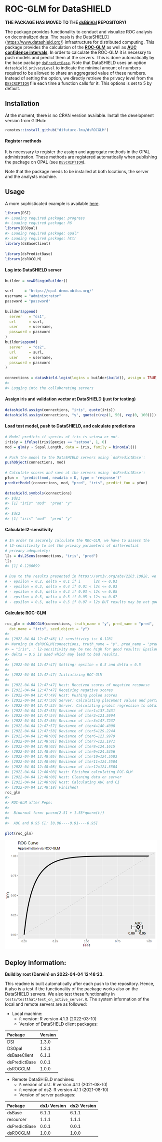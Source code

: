 
<!-- README.md is generated from README.Rmd. Please edit that file -->

# ROC-GLM for DataSHIELD


__THE PACKAGE HAS MOVED TO THE [dsBinVal](https://github.com/difuture-lmu/dsBinVal) REPOSITORY!__


The package provides functionality to conduct and visualize ROC analysis
on decentralized data. The basis is the
DataSHIELD\](<https://www.datashield.org/>) infrastructure for
distributed computing. This package provides the calculation of the
[**ROC-GLM**](https://www.jstor.org/stable/2676973?seq=1) as well as
[**AUC confidence
intervals**](https://www.jstor.org/stable/2531595?seq=1). In order to
calculate the ROC-GLM it is necessry to push models and predict them at
the servers. This is done automatically by the base package
[`dsPredictBase`](https://github.com/difuture-lmu/dsPredictBase). Note
that DataSHIELD uses an option `datashield.privacyLevel` to indicate the
minimal amount of numbers required to be allowed to share an aggregated
value of these numbers. Instead of setting the option, we directly
retrieve the privacy level from the
[`DESCRIPTION`](https://github.com/difuture-lmu/dsROCGLM/blob/master/DESCRIPTION)
file each time a function calls for it. This options is set to 5 by
default.

## Installation

At the moment, there is no CRAN version available. Install the
development version from GitHub:

``` r
remotes::install_github("difuture-lmu/dsROCGLM")
```

#### Register methods

It is necessary to register the assign and aggregate methods in the OPAL
administration. These methods are registered automatically when
publishing the package on OPAL (see
[`DESCRIPTION`](https://github.com/difuture/dsROCGLM/blob/main/DESCRIPTION)).

Note that the package needs to be installed at both locations, the
server and the analysts machine.

## Usage

A more sophisticated example is available
[here](github.com/difuture-lmu/datashield-roc-glm-demo).

``` r
library(DSI)
#> Loading required package: progress
#> Loading required package: R6
library(DSOpal)
#> Loading required package: opalr
#> Loading required package: httr
library(dsBaseClient)

library(dsPredictBase)
library(dsROCGLM)
```

#### Log into DataSHIELD server

``` r
builder = newDSLoginBuilder()

surl     = "https://opal-demo.obiba.org/"
username = "administrator"
password = "password"

builder$append(
  server   = "ds1",
  url      = surl,
  user     = username,
  password = password
)
builder$append(
  server   = "ds2",
  url      = surl,
  user     = username,
  password = password
)

connections = datashield.login(logins = builder$build(), assign = TRUE)
#>
#> Logging into the collaborating servers
```

#### Assign iris and validation vector at DataSHIELD (just for testing)

``` r
datashield.assign(connections, "iris", quote(iris))
datashield.assign(connections, "y", quote(c(rep(1, 50), rep(0, 100))))
```

#### Load test model, push to DataSHIELD, and calculate predictions

``` r
# Model predicts if species of iris is setosa or not.
iris$y = ifelse(iris$Species == "setosa", 1, 0)
mod = glm(y ~ Sepal.Length, data = iris, family = binomial())

# Push the model to the DataSHIELD servers using `dsPredictBase`:
pushObject(connections, mod)

# Calculate scores and save at the servers using `dsPredictBase`:
pfun =  "predict(mod, newdata = D, type = 'response')"
predictModel(connections, mod, "pred", "iris", predict_fun = pfun)

datashield.symbols(connections)
#> $ds1
#> [1] "iris" "mod"  "pred" "y"
#>
#> $ds2
#> [1] "iris" "mod"  "pred" "y"
```

#### Calculate l2-sensitivity

``` r
# In order to securely calculate the ROC-GLM, we have to assess the
# l2-sensitivity to set the privacy parameters of differential
# privacy adequately:
l2s = dsL2Sens(connections, "iris", "pred")
l2s
#> [1] 0.1280699

# Due to the results presented in https://arxiv.org/abs/2203.10828, we set the privacy parameters to
# - epsilon = 0.2, delta = 0.1 if i      l2s <= 0.01
# - epsilon = 0.3, delta = 0.4 if 0.01 < l2s <= 0.03
# - epsilon = 0.5, delta = 0.3 if 0.03 < l2s <= 0.05
# - epsilon = 0.5, delta = 0.5 if 0.05 < l2s <= 0.07
# - epsilon = 0.5, delta = 0.5 if 0.07 < l2s BUT results may be not good!
```

#### Calculate ROC-GLM

``` r
roc_glm = dsROCGLM(connections, truth_name = "y", pred_name = "pred",
  dat_name = "iris", seed_object = "y")
#>
#> [2022-04-04 12:47:46] L2 sensitivity is: 0.1281
#> Warning in dsROCGLM(connections, truth_name = "y", pred_name = "pred", dat_name
#> = "iris", : l2-sensitivity may be too high for good results! Epsilon = 0.5 and
#> delta = 0.5 is used which may lead to bad results.
#>
#> [2022-04-04 12:47:47] Setting: epsilon = 0.5 and delta = 0.5
#>
#> [2022-04-04 12:47:47] Initializing ROC-GLM
#>
#> [2022-04-04 12:47:47] Host: Received scores of negative response
#> [2022-04-04 12:47:47] Receiving negative scores
#> [2022-04-04 12:47:49] Host: Pushing pooled scores
#> [2022-04-04 12:47:50] Server: Calculating placement values and parts for ROC-GLM
#> [2022-04-04 12:47:52] Server: Calculating probit regression to obtain ROC-GLM
#> [2022-04-04 12:47:53] Deviance of iter1=137.2431
#> [2022-04-04 12:47:54] Deviance of iter2=121.5994
#> [2022-04-04 12:47:56] Deviance of iter3=147.7237
#> [2022-04-04 12:47:57] Deviance of iter4=140.4008
#> [2022-04-04 12:47:58] Deviance of iter5=129.2244
#> [2022-04-04 12:48:00] Deviance of iter6=123.9979
#> [2022-04-04 12:48:01] Deviance of iter7=123.1971
#> [2022-04-04 12:48:02] Deviance of iter8=124.1615
#> [2022-04-04 12:48:04] Deviance of iter9=124.5356
#> [2022-04-04 12:48:05] Deviance of iter10=124.5503
#> [2022-04-04 12:48:06] Deviance of iter11=124.5504
#> [2022-04-04 12:48:08] Deviance of iter12=124.5504
#> [2022-04-04 12:48:08] Host: Finished calculating ROC-GLM
#> [2022-04-04 12:48:08] Host: Cleaning data on server
#> [2022-04-04 12:48:09] Host: Calculating AUC and CI
#> [2022-04-04 12:48:18] Finished!
roc_glm
#>
#> ROC-GLM after Pepe:
#>
#>  Binormal form: pnorm(2.51 + 1.55*qnorm(t))
#>
#>  AUC and 0.95 CI: [0.86----0.91----0.95]

plot(roc_glm)
```

![](Readme_files/unnamed-chunk-8-1.png)<!-- -->

## Deploy information:

**Build by root (Darwin) on 2022-04-04 12:48:23.**

This readme is built automatically after each push to the repository.
Hence, it also is a test if the functionality of the package works also
on the DataSHIELD servers. We also test these functionality in
`tests/testthat/test_on_active_server.R`. The system information of the
local and remote servers are as followed:

  - Local machine:
      - `R` version: R version 4.1.3 (2022-03-10)
      - Version of DataSHELD client packages:

| Package       | Version |
| :------------ | :------ |
| DSI           | 1.3.0   |
| DSOpal        | 1.3.1   |
| dsBaseClient  | 6.1.1   |
| dsPredictBase | 0.0.1   |
| dsROCGLM      | 1.0.0   |

  - Remote DataSHIELD machines:
      - `R` version of ds1: R version 4.1.1 (2021-08-10)
      - `R` version of ds2: R version 4.1.1 (2021-08-10)
      - Version of server packages:

| Package       | ds1: Version | ds2: Version |
| :------------ | :----------- | :----------- |
| dsBase        | 6.1.1        | 6.1.1        |
| resourcer     | 1.1.1        | 1.1.1        |
| dsPredictBase | 0.0.1        | 0.0.1        |
| dsROCGLM      | 1.0.0        | 1.0.0        |
